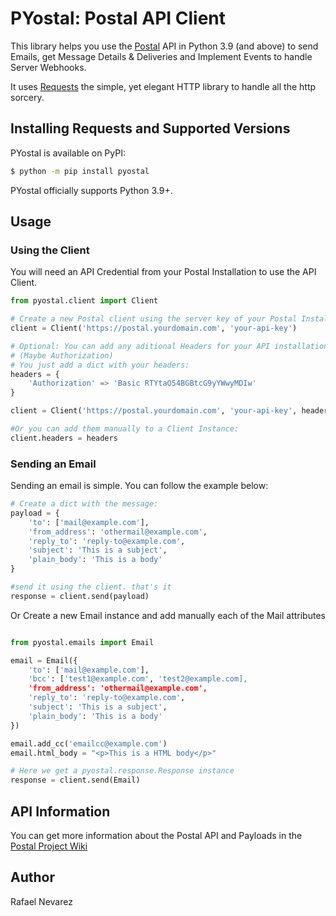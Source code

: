 # PYostal: Postal API Client

This library helps you use the [Postal](https://github.com/atech/postal) API in Python 3.9 (and above) to send Emails, get Message Details & Deliveries and Implement Events to handle Server Webhooks.

It uses [Requests](https://github.com/psf/requests) the simple, yet elegant HTTP library to handle all the http sorcery.

## Installing Requests and Supported Versions

PYostal is available on PyPI:

```bash
$ python -m pip install pyostal
```
PYostal officially supports Python 3.9+.

## Usage

### Using the Client

You will need an API Credential from your Postal Installation to use the API Client.

```python
from pyostal.client import Client

# Create a new Postal client using the server key of your Postal Installation.
client = Client('https://postal.yourdomain.com', 'your-api-key')

# Optional: You can add any aditional Headers for your API installation
# (Maybe Authorization)
# You just add a dict with your headers:
headers = {
    'Authorization' => 'Basic RTYtaO54BGBtcG9yYWwyMDIw'
}

client = Client('https://postal.yourdomain.com', 'your-api-key', headers)

#Or you can add them manually to a Client Instance:
client.headers = headers
```

### Sending an Email

Sending an email is simple. You can follow the example below:

```python
# Create a dict with the message:
payload = {
    'to': ['mail@example.com'],
    'from_address': 'othermail@example.com',
    'reply_to': 'reply-to@example.com',
    'subject': 'This is a subject',
    'plain_body': 'This is a body'
}

#send it using the client. that's it
response = client.send(payload)
```
Or Create a new Email instance and add manually each of the Mail attributes
```python

from pyostal.emails import Email

email = Email({
    'to': ['mail@example.com'],
    'bcc': ['test1@example.com', 'test2@example.com],
    'from_address': 'othermail@example.com',
    'reply_to': 'reply-to@example.com',
    'subject': 'This is a subject',
    'plain_body': 'This is a body'
})

email.add_cc('emailcc@example.com')
email.html_body = "<p>This is a HTML body</p>"

# Here we get a pyostal.response.Response instance
response = client.send(Email)
```
## API Information

You can get more information about the Postal API and Payloads in the [Postal Project Wiki](https://github.com/postalhq/postal/wiki/Using-the-API)

## Author

Rafael Nevarez
